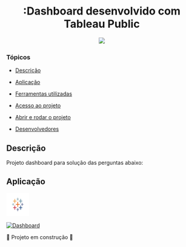 <h1 align="center">:Dashboard  desenvolvido com Tableau Public</h1>

<p align="center">
<img src="http://img.shields.io/static/v1?label=STATUS&message=EM%20DESENVOLVIMENTO&color=GREEN&style=for-the-badge"/>
</p>

### Tópicos 

- [Descrição](#descrição)

- [Aplicação](#aplicação)

- [Ferramentas utilizadas](#ferramentas-utilizadas)

- [Acesso ao projeto](#acesso-ao-projeto)

- [Abrir e rodar o projeto](#abrir-e-rodar-o-projeto)

- [Desenvolvedores](#desenvolvedores)

##  Descrição 

<p align="justify">
Projeto dashboard para solução das perguntas abaixo:
</p>



## Aplicação
<a href="https://www.tableau.com/pt-br/products/public" target="_blank"> <img src="https://github.com/Reginaldo-projects/Dash_Tableau/blob/main/img/tableau.svg" alt="java" width="60" height="60"/> </a> 

<div class='tableauPlaceholder' id='viz1663979910527' style='position: relative'><noscript><a href='#'><img alt='Dashboard ' src='https:&#47;&#47;public.tableau.com&#47;static&#47;images&#47;Da&#47;Dash_Reginaldo-projects&#47;Dashboard&#47;1_rss.png' style='border: none' /></a></noscript><object class='tableauViz'  style='display:none;'><param name='host_url' value='https%3A%2F%2Fpublic.tableau.com%2F' /> <param name='embed_code_version' value='3' /> <param name='site_root' value='' /><param name='name' value='Dash_Reginaldo-projects&#47;Dashboard' /><param name='tabs' value='no' /><param name='toolbar' value='yes' /><param name='static_image' value='https:&#47;&#47;public.tableau.com&#47;static&#47;images&#47;Da&#47;Dash_Reginaldo-projects&#47;Dashboard&#47;1.png' /> <param name='animate_transition' value='yes' /><param name='display_static_image' value='yes' /><param name='display_spinner' value='yes' /><param name='display_overlay' value='yes' /><param name='display_count' value='yes' /><param name='language' value='pt-BR' /></object></di


> :construction: Projeto em construção :construction:

 
